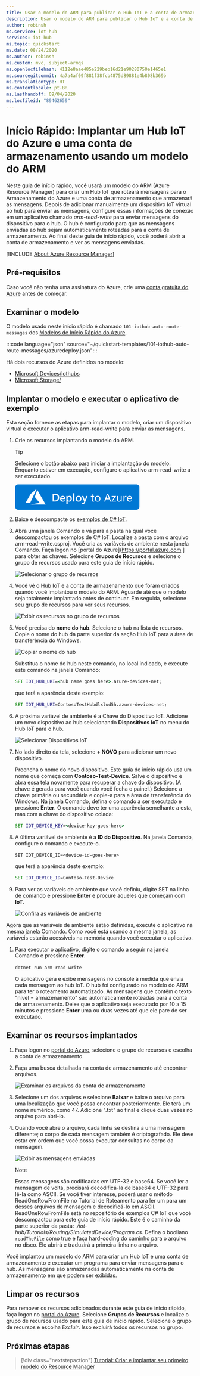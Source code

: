```yaml
---
title: Usar o modelo do ARM para publicar o Hub IoT e a conta de armazenamento e rotear mensagens
description: Usar o modelo do ARM para publicar o Hub IoT e a conta de armazenamento e rotear mensagens
author: robinsh
ms.service: iot-hub
services: iot-hub
ms.topic: quickstart
ms.date: 08/24/2020
ms.author: robinsh
ms.custom: mvc, subject-armqs
ms.openlocfilehash: 4112e8aae485e229beb16d21e90280750e1465e1
ms.sourcegitcommit: 4a7a4af09f881f38fcb4875d89881e4b808b369b
ms.translationtype: HT
ms.contentlocale: pt-BR
ms.lasthandoff: 09/04/2020
ms.locfileid: "89462659"
---
```

# <a name="quickstart-deploy-an-azure-iot-hub-and-a-storage-account-using-an-arm-template"></a>Início Rápido: Implantar um Hub IoT do Azure e uma conta de armazenamento usando um modelo do ARM

Neste guia de início rápido, você usará um modelo do ARM (Azure Resource Manager) para criar um Hub IoT que roteará mensagens para o Armazenamento do Azure e uma conta de armazenamento que armazenará as mensagens. Depois de adicionar manualmente um dispositivo IoT virtual ao hub para enviar as mensagens, configure essas informações de conexão em um aplicativo chamado *arm-read-write* para enviar mensagens do dispositivo para o hub. O hub é configurado para que as mensagens enviadas ao hub sejam automaticamente roteadas para a conta de armazenamento. Ao final deste guia de início rápido, você poderá abrir a conta de armazenamento e ver as mensagens enviadas.

[!INCLUDE [About Azure Resource Manager](../../includes/resource-manager-quickstart-introduction.md)]

## <a name="prerequisites"></a>Pré-requisitos

Caso você não tenha uma assinatura do Azure, crie uma [conta gratuita do Azure](https://azure.microsoft.com/free/) antes de começar.

## <a name="review-the-template"></a>Examinar o modelo

O modelo usado neste início rápido é chamado `101-iothub-auto-route-messages` dos [Modelos de Início Rápido do Azure](https://azure.microsoft.com/resources/templates/101-iothub-auto-route-messages).

:::code language="json" source="~/quickstart-templates/101-iothub-auto-route-messages/azuredeploy.json":::

Há dois recursos do Azure definidos no modelo: 
* [Microsoft.Devices/Iothubs](/azure/templates/microsoft.devices/iothubs)
* [Microsoft.Storage/](/azure/templates/microsoft.storage/allversions)

## <a name="deploy-the-template-and-run-the-sample-app"></a>Implantar o modelo e executar o aplicativo de exemplo

Esta seção fornece as etapas para implantar o modelo, criar um dispositivo virtual e executar o aplicativo arm-read-write para enviar as mensagens.

1. Crie os recursos implantando o modelo do ARM.

    > [!TIP]
    > Selecione o botão abaixo para iniciar a implantação do modelo. Enquanto estiver em execução, configure o aplicativo arm-read-write a ser executado.

    [![Implantar no Azure](https://raw.githubusercontent.com/Azure/azure-quickstart-templates/master/1-CONTRIBUTION-GUIDE/images/deploytoazure.svg?sanitize=true)](https://portal.azure.com/#create/Microsoft.Template/uri/https%3A%2F%2Fraw.githubusercontent.com%2FAzure%2Fazure-quickstart-templates%2Fmaster%2F101-iothub-auto-route-messages%2Fazuredeploy.json)

1. Baixe e descompacte os [exemplos de C# IoT](https://docs.microsoft.com/samples/azure-samples/azure-iot-samples-csharp/azure-iot-samples-for-csharp-net/).

1. Abra uma janela Comando e vá para a pasta na qual você descompactou os exemplos de C# IoT. Localize a pasta com o arquivo arm-read-write.csproj. Você cria as variáveis de ambiente nesta janela Comando. Faça logon no [portal do Azure](https://portal.azure.com ] para obter as chaves. Selecione **Grupos de Recursos** e selecione o grupo de recursos usado para este guia de início rápido.

   ![Selecionar o grupo de recursos](./media/horizontal-arm-route-messages/01-select-resource-group.png)

1. Você vê o Hub IoT e a conta de armazenamento que foram criados quando você implantou o modelo do ARM. Aguarde até que o modelo seja totalmente implantado antes de continuar. Em seguida, selecione seu grupo de recursos para ver seus recursos.

   ![Exibir os recursos no grupo de recursos](./media/horizontal-arm-route-messages/02-view-resources-in-group.png)

1. Você precisa do **nome do hub**. Selecione o hub na lista de recursos. Copie o nome do hub da parte superior da seção Hub IoT para a área de transferência do Windows. 
 
   ![Copiar o nome do hub](./media/horizontal-arm-route-messages/03-copy-hub-name.png)

    Substitua o nome do hub neste comando, no local indicado, e execute este comando na janela Comando:
   
    ```cmd
    SET IOT_HUB_URI=<hub name goes here>.azure-devices-net;
    ```

   que terá a aparência deste exemplo:

   ```cmd
   SET IOT_HUB_URI=ContosoTestHubdlxlud5h.azure-devices-net;
   ```

1. A próxima variável de ambiente é a Chave do Dispositivo IoT. Adicione um novo dispositivo ao hub selecionando **Dispositivos IoT** no menu do Hub IoT para o hub. 

   ![Selecionar Dispositivos IoT](./media/horizontal-arm-route-messages/04-select-iot-devices.png)

1. No lado direito da tela, selecione **+ NOVO** para adicionar um novo dispositivo. 

   Preencha o nome do novo dispositivo. Este guia de início rápido usa um nome que começa com **Contoso-Test-Device**. Salve o dispositivo e abra essa tela novamente para recuperar a chave do dispositivo. (A chave é gerada para você quando você fecha o painel.) Selecione a chave primária ou secundária e copie-a para a área de transferência do Windows. Na janela Comando, defina o comando a ser executado e pressione **Enter**. O comando deve ter uma aparência semelhante a esta, mas com a chave do dispositivo colada:

   ```cmd
   SET IOT_DEVICE_KEY=<device-key-goes-here>
   ```

1. A última variável de ambiente é a **ID do Dispositivo**. Na janela Comando, configure o comando e execute-o. 
   
   ```cms
   SET IOT_DEVICE_ID=<device-id-goes-here> 
   ```

   que terá a aparência deste exemplo:

   ```cmd
   SET IOT_DEVICE_ID=Contoso-Test-Device
   ```

1. Para ver as variáveis de ambiente que você definiu, digite SET na linha de comando e pressione **Enter** e procure aqueles que começam com **IoT**.

   ![Confira as variáveis de ambiente](./media/horizontal-arm-route-messages/06-environment-variables.png)

Agora que as variáveis de ambiente estão definidas, execute o aplicativo na mesma janela Comando. Como você está usando a mesma janela, as variáveis estarão acessíveis na memória quando você executar o aplicativo.

1. Para executar o aplicativo, digite o comando a seguir na janela Comando e pressione **Enter**.

    `dotnet run arm-read-write`

   O aplicativo gera e exibe mensagens no console à medida que envia cada mensagem ao hub IoT. O hub foi configurado no modelo do ARM para ter o roteamento automatizado. As mensagens que contêm o texto "nível = armazenamento" são automaticamente roteadas para a conta de armazenamento. Deixe que o aplicativo seja executado por 10 a 15 minutos e pressione **Enter** uma ou duas vezes até que ele pare de ser executado.

## <a name="review-deployed-resources"></a>Examinar os recursos implantados

1. Faça logon no [portal do Azure](https://portal.azure.com), selecione o grupo de recursos e escolha a conta de armazenamento.

1. Faça uma busca detalhada na conta de armazenamento até encontrar arquivos.

   ![Examinar os arquivos da conta de armazenamento](./media/horizontal-arm-route-messages/07-see-storage.png)

1. Selecione um dos arquivos e selecione **Baixar** e baixe o arquivo para uma localização que você possa encontrar posteriormente. Ele terá um nome numérico, como 47. Adicione ".txt" ao final e clique duas vezes no arquivo para abri-lo.

1. Quando você abre o arquivo, cada linha se destina a uma mensagem diferente; o corpo de cada mensagem também é criptografado. Ele deve estar em ordem que você possa executar consultas no corpo da mensagem.

   ![Exibir as mensagens enviadas](./media/horizontal-arm-route-messages/08-messages.png)

   > [!NOTE]
   > Essas mensagens são codificadas em UTF-32 e base64. Se você ler a mensagem de volta, precisará decodificá-la de base64 e UTF-32 para lê-la como ASCII. Se você tiver interesse, poderá usar o método ReadOneRowFromFile no Tutorial de Roteamento para ler um para um desses arquivos de mensagem e decodificá-lo em ASCII. ReadOneRowFromFile está no repositório de exemplos C# IoT que você descompactou para este guia de início rápido. Este é o caminho da parte superior da pasta: *./iot-hub/Tutorials/Routing/SimulatedDevice/Program.cs.* Defina o booliano `readTheFile` como true e faça hard-coding do caminho para o arquivo no disco. Ele abrirá e traduzirá a primeira linha no arquivo.

Você implantou um modelo do ARM para criar um Hub IoT e uma conta de armazenamento e executar um programa para enviar mensagens para o hub. As mensagens são armazenadas automaticamente na conta de armazenamento em que podem ser exibidas.

## <a name="clean-up-resources"></a>Limpar os recursos

Para remover os recursos adicionados durante este guia de início rápido, faça logon no [portal do Azure](https://portal.azure.com). Selecione **Grupos de Recursos** e localize o grupo de recursos usado para este guia de início rápido. Selecione o grupo de recursos e escolha *Excluir*. Isso excluirá todos os recursos no grupo.

## <a name="next-steps"></a>Próximas etapas

> [!div class="nextstepaction"]
> [Tutorial: Criar e implantar seu primeiro modelo do Resource Manager](/azure/azure-resource-manager/templates/template-tutorial-create-first-template)
